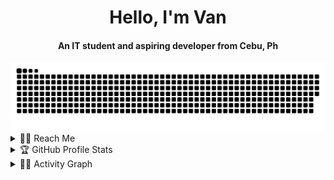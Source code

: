 <div align="center">
<h2 align="center><img width="35" src="https://github.com/1999AZZAR/1999AZZAR/blob/main/resources/img/waving.gif"></h2>
<h1 align="center"> Hello, I'm Van</h1>
<h4 align="center">An IT student and aspiring developer from Cebu, Ph</h4>
</div>

<div align="center">
  <a href="https://vanaj-vanguardia.web.app/">
  <img  src="https://github.com/vn-aj-vngrd/vn-aj-vngrd/blob/main/assets/github-user-contribution.svg"
       alt="snake" /></a>
</div> 

<details>
  <summary>🙋‍♂️ Reach Me</summary>
<div>
  <samp>
    <h2 align="center">🙋‍♂️ Reach Me:</h2>
    <p align="center">
      <br/>
      <a href="https://www.linkedin.com/in/van-aj-vanguardia-a0654a223/" target="blank"><img align="center"
         src="https://img.shields.io/badge/linkedin-%231DA1F2.svg?style=for-the-badge&logo=linkedin&logoColor=white"
         alt="linkedin-vanajvanguardia" height="30"/></a>
      <a href="https://www.facebook.com/vn.aj.vngrd" target="blank"><img align="center"
         src="https://img.shields.io/badge/facebook-4267B2.svg?style=for-the-badge&logo=facebook&logoColor=white"
         alt="facebook-vanajvanguardia" height="30"/></a>
      <a href="https://mailto:vanajvanguardia@gmail.com" target="blank"><img align="center"
         src="https://img.shields.io/badge/gmail-EA4335.svg?style=for-the-badge&logo=gmail&logoColor=white"
         alt="gmail-vanajvanguardia" height="30"/></a>
      <a href="https://www.instagram.com/vn.aj.vngrd/?hl=en" target="blank"><img align="center"
         src="https://img.shields.io/badge/instagram-%23E4405F.svg?style=for-the-badge&logo=Instagram&logoColor=white"
         alt="instagram-vanajvanguardia" height="30"/></a>
    </p>
  </samp>
</div>
</details>

<details> 
  <summary>🏆 GitHub Profile Stats</summary>
  <div>
    <h2 align="center">🏆 GitHub Profile Stats</h2>
      <br/>
        <p align="center">
          <a href="https://github.com/1999AZZAR/">
          <img src="https://github-readme-stats.vercel.app/api/top-langs/?username=vn-aj-vngrd&langs_count=6&theme=gruvbox&layout=compact&hide_border=true" alt="vn-aj-vngrd :: Top Langs" /></a>
        </p>
        <p align="center">
          <a href="https://github.com/vn-aj-vngrd/">
          <img width="49.5%" src="https://github-readme-stats.vercel.app/api?username=vn-aj-vngrd&show_icons=true&theme=gruvbox&hide_border=true" />
          <img width="49.5%" src="https://github-readme-streak-stats.herokuapp.com/?user=vn-aj-vngrd&theme=gruvbox&hide_border=true" />
          </a>
       </p>
     <br>
  </div>    
</details>

<details>
  <summary>🧑‍💻 Activity Graph</summary>
  <br/>
  <h2 align="center">🧑‍💻 Activity Graph</h2>
<a href="https://github.com/ashutosh00710/github-readme-activity-graph"><img alt="vn-aj-vngrd's Activity Graph" src="https://activity-graph.herokuapp.com/graph/?username=vn-aj-vngrd&bg_color=000&color=fff&line=00E676&point=fff&hide_border=true" /></a>
</details>

